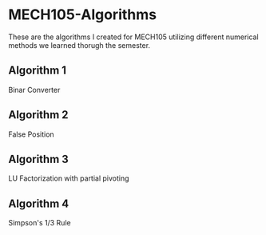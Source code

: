 # MECH105-Algorithms
These are the algorithms I created for MECH105 utilizing different numerical methods we learned thorugh the semester. 

## Algorithm 1 
Binar Converter 


## Algorithm 2 
False Position 


## Algorithm 3 
LU Factorization with partial pivoting


## Algorithm 4 
Simpson's 1/3 Rule
